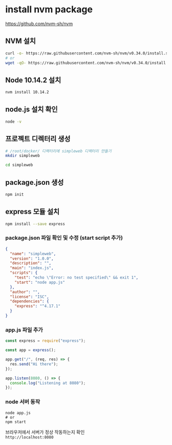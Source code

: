 # install nvm package

<https://github.com/nvm-sh/nvm>

## NVM 설치

```bash
curl -o- https://raw.githubusercontent.com/nvm-sh/nvm/v0.34.0/install.sh | bash
# or
wget -qO- https://raw.githubusercontent.com/nvm-sh/nvm/v0.34.0/install.sh | bash
```

## Node 10.14.2 설치

```bash
nvm install 10.14.2
```

## node.js 설치 확인

```bash
node -v
```

## 프로젝트 디렉터리 생성

```bash
# /root/docker/ 디렉터리에 simpleweb 디렉터리 만들기
mkdir simpleweb

cd simpleweb
```

## package.json 생성

```bash
npm init
```

## express 모듈 설치

```bash
npm install --save express
```

### package.json 파일 확인 및 수정 (start script 추가)

```json
{
  "name": "simpleweb",
  "version": "1.0.0",
  "description": "",
  "main": "index.js",
  "scripts": {
    "test": "echo \"Error: no test specified\" && exit 1",
    "start": "node app.js"
  },
  "author": "",
  "license": "ISC",
  "dependencies": {
    "express": "^4.17.1"
  }
}
```

### app.js 파일 추가

```js
const express = require("express");

const app = express();

app.get("/", (req, res) => {
  res.send("Hi there");
});

app.listen(8080, () => {
  console.log("Listening at 8080");
});
```

### node 서버 동작

```
node app.js
# or
npm start
```

브라우저에서 서버가 정상 작동하는지 확인  
`http://localhost:8080`
